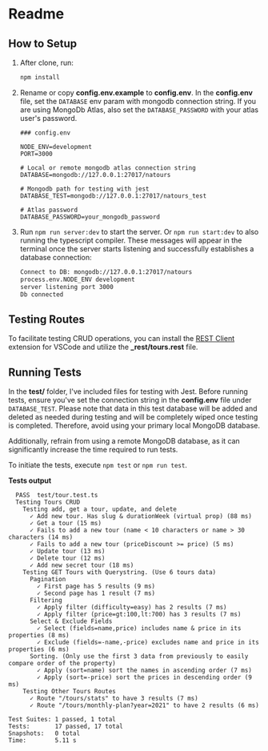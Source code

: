# Readme

## How to Setup

1. After clone, run:
   ```bash
   npm install
   ```
2. Rename or copy **config.env.example** to **config.env**.
   In the **config.env** file, set the `DATABASE` env param with mongodb connection string. If you are using MongoDb Atlas, also set the `DATABASE_PASSWORD` with your atlas user's password.

   ```text
   ### config.env

   NODE_ENV=development
   PORT=3000

   # Local or remote mongodb atlas connection string
   DATABASE=mongodb://127.0.0.1:27017/natours

   # Mongodb path for testing with jest
   DATABASE_TEST=mongodb://127.0.0.1:27017/natours_test

   # Atlas password
   DATABASE_PASSWORD=your_mongodb_password
   ```

3. Run `npm run server:dev` to start the server. Or `npm run start:dev` to also running the typescript compiler. These messages will appear in the terminal once the server starts listening and successfully establishes a database connection:
   ```bash
   Connect to DB: mongodb://127.0.0.1:27017/natours
   process.env.NODE_ENV development
   server listening port 3000
   Db connected
   ```

## Testing Routes

To facilitate testing CRUD operations, you can install the [REST Client](https://marketplace.visualstudio.com/items?itemName=humao.rest-client) extension for VSCode and utilize the **\_rest/tours.rest** file.

## Running Tests

In the **test/** folder, I've included files for testing with Jest. Before running tests, ensure you've set the connection string in the **config.env** file under `DATABASE_TEST`. Please note that data in this test database will be added and deleted as needed during testing and will be completely wiped once testing is completed. Therefore, avoid using your primary local MongoDB database.

Additionally, refrain from using a remote MongoDB database, as it can significantly increase the time required to run tests.

To initiate the tests, execute `npm test` or `npm run test`.

**Tests output**

```terminal
  PASS  test/tour.test.ts
  Testing Tours CRUD
    Testing add, get a tour, update, and delete
      ✓ Add new tour. Has slug & durationWeek (virtual prop) (88 ms)
      ✓ Get a tour (15 ms)
      ✓ Fails to add a new tour (name < 10 characters or name > 30 characters (14 ms)
      ✓ Fails to add a new tour (priceDiscount >= price) (5 ms)
      ✓ Update tour (13 ms)
      ✓ Delete tour (12 ms)
      ✓ Add new secret tour (18 ms)
    Testing GET Tours with Querystring. (Use 6 tours data)
      Pagination
        ✓ First page has 5 results (9 ms)
        ✓ Second page has 1 result (7 ms)
      Filtering
        ✓ Apply filter (difficulty=easy) has 2 results (7 ms)
        ✓ Apply filter (price=gt:100,lt:700) has 3 results (7 ms)
      Select & Exclude Fields
        ✓ Select (fields=name,price) includes name & price in its properties (8 ms)
        ✓ Exclude (fields=-name,-price) excludes name and price in its properties (6 ms)
      Sorting. (Only use the first 3 data from previously to easily compare order of the property)
        ✓ Apply (sort=name) sort the names in ascending order (7 ms)
        ✓ Apply (sort=-price) sort the prices in descending order (9 ms)
    Testing Other Tours Routes
      ✓ Route "/tours/stats" to have 3 results (7 ms)
      ✓ Route "/tours/monthly-plan?year=2021" to have 2 results (6 ms)

Test Suites: 1 passed, 1 total
Tests:       17 passed, 17 total
Snapshots:   0 total
Time:        5.11 s
```
